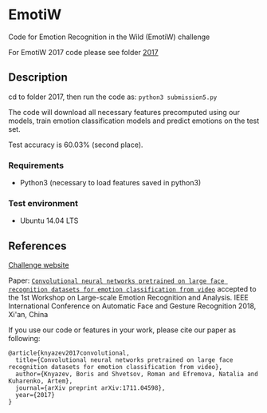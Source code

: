 # EmotiW

Code for Emotion Recognition in the Wild (EmotiW) challenge

For EmotiW 2017 code please see folder [2017](https://github.com/bknyaz/emotiw/tree/master/2017)

## Description

cd to folder 2017, then run the code as: ```python3 submission5.py```

The code will download all necessary features precomputed using our models, train emotion classification models and predict emotions on the test set.

Test accuracy is 60.03% (second place).

### Requirements
- Python3 (necessary to load features saved in python3)

### Test environment
- Ubuntu 14.04 LTS

## References

[Challenge website](https://sites.google.com/site/emotiwchallenge/home)

Paper:
[`Convolutional neural networks pretrained on large face recognition datasets for emotion classification from video`](https://arxiv.org/abs/1711.04598) accepted to the 1st	Workshop on Large-scale	Emotion	
Recognition	and	Analysis. IEEE	International	Conference	on	Automatic	Face	and	Gesture	
Recognition	2018, Xi'an, China

If you use our code or features in your work, please cite our paper as following:
```
@article{knyazev2017convolutional,
  title={Convolutional neural networks pretrained on large face recognition datasets for emotion classification from video},
  author={Knyazev, Boris and Shvetsov, Roman and Efremova, Natalia and Kuharenko, Artem},
  journal={arXiv preprint arXiv:1711.04598},
  year={2017}
}
```

